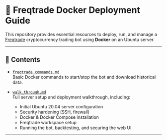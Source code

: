 # 🚀 Freqtrade Docker Deployment Guide

This repository provides essential resources to deploy, run, and manage a [Freqtrade](https://www.freqtrade.io/) cryptocurrency trading bot using **Docker** on an Ubuntu server.

---

## 📂 Contents

- [`freqtrade_commands.md`](./freqtrade_commands.md)  
  Basic Docker commands to start/stop the bot and download historical data.

- [`walk_through.md`](./walk_through.md)  
  Full server setup and deployment walkthrough, including:
  - Initial Ubuntu 20.04 server configuration
  - Security hardening (SSH, firewall)
  - Docker & Docker Compose installation
  - Freqtrade workspace setup
  - Running the bot, backtesting, and securing the web UI

---
